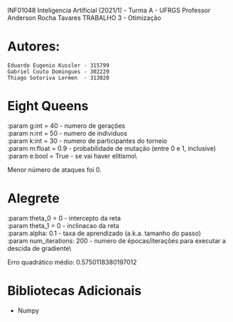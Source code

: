 INF01048 Inteligencia Artificial (2021/1) - Turma A - UFRGS
Professor Anderson Rocha Tavares
TRABALHO 3 - Otimização
# Autores:
    Eduardo Eugenio Kussler - 315799
    Gabriel Couto Domingues - 302229
    Thiago Sotoriva Lermen  - 313020

# Eight Queens
:param g:int = 40 - numero de gerações\
:param n:int = 50 - numero de individuos\
:param k:int = 30 - numero de participantes do torneio\
:param m:float = 0.9 - probabilidade de mutação (entre 0 e 1, inclusive)\
:param e:bool = True - se vai haver elitismo\

Menor número de ataques foi 0.

# Alegrete
:param theta_0 = 0 - intercepto da reta\
:param theta_1 = 0 - inclinacao da reta\
:param alpha: 0.1 - taxa de aprendizado (a.k.a. tamanho do passo)\
:param num_iterations: 200 - numero de épocas/iterações para executar a descida de gradiente\

Erro quadrático médio: 0.5750118380197012

# Bibliotecas Adicionais
- Numpy